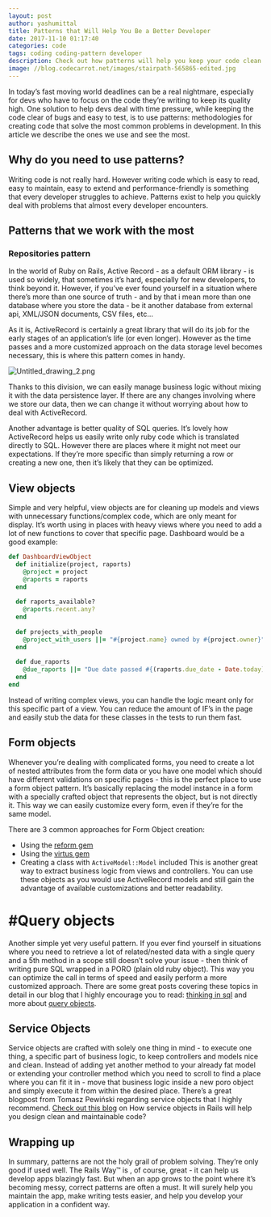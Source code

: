 ```yaml
---
layout: post
author: yashumittal
title: Patterns that Will Help You Be a Better Developer
date: 2017-11-10 01:17:40
categories: code
tags: coding coding-pattern developer
description: Check out how patterns will help you keep your code clean and effective.
image: //blog.codecarrot.net/images/stairpath-565865-edited.jpg
---
```


In today’s fast moving world deadlines can be a real nightmare, especially for devs who have to focus on the code they’re writing to keep its quality high. One solution to help devs deal with time pressure, while keeping the code clear of bugs and easy to test, is to use patterns: methodologies for creating code that solve the most common problems in development. In this article we describe the ones we use and see the most.

## Why do you need to use patterns?  

Writing code is not really hard. However writing code which is easy to read, easy to maintain, easy to extend and performance-friendly is something that every developer struggles to achieve. Patterns exist to help you quickly deal with problems that almost every developer encounters.

## Patterns that we work with the most

### Repositories pattern

In the world of Ruby on Rails, Active Record - as a default ORM library - is used so widely, that sometimes it’s hard, especially for new developers, to think beyond it. However, if you’ve ever found yourself in a situation where there’s more than one source of truth - and by that i mean more than one database where you store the data - be it another database from external api, XML/JSON documents, CSV files, etc...

As it is, ActiveRecord is certainly a great library that will do its job for the early stages of an application’s life (or even longer). However as the time passes and a more customized approach on the data storage level becomes necessary, this is where this pattern comes in handy.

![Untitled_drawing_2.png](//blog.codecarrot.net/images/78ihjr64-Untitled_drawing_2.png)

Thanks to this division, we can easily manage business logic without mixing it with the data persistence layer. If there are any changes involving where we store our data, then we can change it without worrying about how to deal with ActiveRecord.

Another advantage is better quality of SQL queries. It’s lovely how ActiveRecord helps us easily write only ruby code which is translated directly to SQL. However there are places where it might not meet our expectations. If they’re more specific than simply returning a row or creating a new one, then it’s likely that they can be optimized.

## View objects

Simple and very helpful, view objects are for cleaning up models and views with unnecessary functions/complex code, which are only meant for display. It’s worth using in places with heavy views where you need to add a lot of new functions to cover that specific page. Dashboard would be a good example:

```rb
def DashboardViewObject
  def initialize(project, raports)
    @project = project
    @raports = raports
  end
  
  def raports_available?
    @raports.recent.any?
  end
  
  def projects_with_people
    @project_with_users ||= "#{project.name} owned by #{project.owner}"
  end
  
  def due_raports
    @due_raports ||= "Due date passed #{(raports.due_date - Date.today).to_i} days ago"
  end
end
```

Instead of writing complex views, you can handle the logic meant only for this specific part of a view. You can reduce the amount of IF’s in the page and easily stub the data for these classes in the tests to run them fast.

## Form objects

Whenever you’re dealing with complicated forms, you need to create a lot of nested attributes from the form data or you have one model which should have different validations on specific pages - this is the perfect place to use a form object pattern. It’s basically replacing the model instance in a form with a specially crafted object that represents the object, but is not directly it. This way we can easily customize every form, even if they’re for the same model.

There are 3 common approaches for Form Object creation:

* Using the [reform gem](//github.com/apotonick/reform)
* Using the [virtus gem](//github.com/solnic/virtus)
* Creating a class with `ActiveModel::Model` included
This is another great way to extract business logic from views and controllers. You can use these objects as you would use ActiveRecord models and still gain the advantage of available customizations and better readability.

# #Query objects

Another simple yet very useful pattern. If you ever find yourself in situations where you need to retrieve a lot of related/nested data with a single query and a 5th method in a scope still doesn’t solve your issue - then think of writing pure SQL wrapped in a PORO (plain old ruby object). This way you can optimize the call in terms of speed and  easily perform a more customized approach. There are some great posts covering these topics in detail in our blog that I highly encourage you to read: [thinking in sql](/why-i-went-back-to-thinking-in-sql) and more about [query objects](/sql-query-result-model-part-2).

## Service Objects

Service objects are crafted with solely one thing in mind - to execute one thing, a specific part of business logic, to keep controllers and models nice and clean. Instead of adding yet another method to your already fat model or extending your controller method which you need to scroll to find a place where you can fit it in - move that business logic inside a new poro object and simply execute it from within the desired place. There’s a great blogpost from Tomasz Pewiński regarding service objects that I highly recommend. [Check out this blog](/service-objects-in-rails-will-help-you-design-clean-and-maintainable-code-heres-how) on How service objects in Rails will help you design clean and maintainable code?

## Wrapping up

In summary, patterns are not the holy grail of problem solving. They’re only good if used well. The Rails Way™ is , of course, great - it can help us develop apps blazingly fast. But when an app grows to the point where it’s becoming messy, correct patterns are often a must. It will surely help you maintain the app, make writing tests easier, and help you develop your application in a confident way.